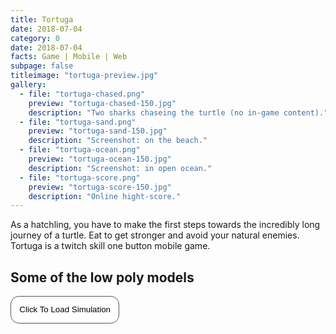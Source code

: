 ```yaml
---
title: Tortuga
date: 2018-07-04
category: 0
date: 2018-07-04
facts: Game | Mobile | Web
subpage: false
titleimage: "tortuga-preview.jpg"
gallery:
  - file: "tortuga-chased.png"
    preview: "tortuga-chased-150.jpg"
    description: "Two sharks chaseing the turtle (no in-game content)."
  - file: "tortuga-sand.png"
    preview: "tortuga-sand-150.jpg"
    description: "Screenshot: on the beach."
  - file: "tortuga-ocean.png"
    preview: "tortuga-ocean-150.jpg"
    description: "Screenshot: in open ocean."
  - file: "tortuga-score.png"
    preview: "tortuga-score-150.jpg"
    description: "Online hight-score."
---
```


As a hatchling, you have to make the first steps towards the incredibly long journey of a turtle. Eat to get stronger and avoid your natural enemies. Tortuga is a twitch skill one button mobile game.

## Some of the low poly models
<script type="text/javascript" src="https://ajax.googleapis.com/ajax/libs/jquery/1.6.0/jquery.min.js"></script>
<script type="text/javascript">
$(function(){
    $('#button').click(function(){ 
        if(!$('#iframe').length) {
                $('#iframeHolder').html('<iframe src="tortugaShow.html" width="100%" height="700"></iframe>');
        }
    });   
});
</script>
 
<button 
style="
    border-radius: 1em;
    background-color: white;
    padding: 1em;
    border: 0.1em solid #555555;
    cursor: pointer;"
id="button">Click To Load Simulation</button>
<div id="iframeHolder"></div>
